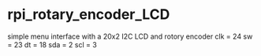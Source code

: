 # rpi_rotary_encoder_LCD
simple menu interface with a 20x2 I2C LCD and rotory encoder
clk = 24
sw = 23
dt = 18
sda = 2
scl = 3
